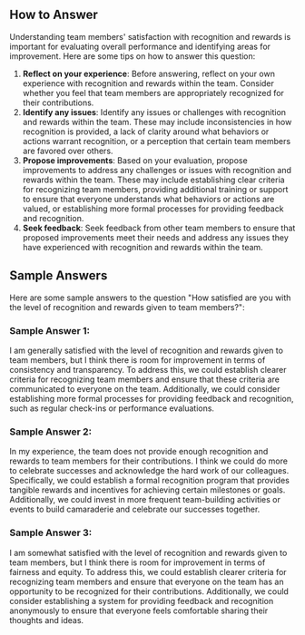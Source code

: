 

How to Answer
-------------

Understanding team members' satisfaction with recognition and rewards is important for evaluating overall performance and identifying areas for improvement. Here are some tips on how to answer this question:

1. **Reflect on your experience**: Before answering, reflect on your own experience with recognition and rewards within the team. Consider whether you feel that team members are appropriately recognized for their contributions.
2. **Identify any issues**: Identify any issues or challenges with recognition and rewards within the team. These may include inconsistencies in how recognition is provided, a lack of clarity around what behaviors or actions warrant recognition, or a perception that certain team members are favored over others.
3. **Propose improvements**: Based on your evaluation, propose improvements to address any challenges or issues with recognition and rewards within the team. These may include establishing clear criteria for recognizing team members, providing additional training or support to ensure that everyone understands what behaviors or actions are valued, or establishing more formal processes for providing feedback and recognition.
4. **Seek feedback**: Seek feedback from other team members to ensure that proposed improvements meet their needs and address any issues they have experienced with recognition and rewards within the team.

Sample Answers
--------------

Here are some sample answers to the question "How satisfied are you with the level of recognition and rewards given to team members?":

### Sample Answer 1:

I am generally satisfied with the level of recognition and rewards given to team members, but I think there is room for improvement in terms of consistency and transparency. To address this, we could establish clearer criteria for recognizing team members and ensure that these criteria are communicated to everyone on the team. Additionally, we could consider establishing more formal processes for providing feedback and recognition, such as regular check-ins or performance evaluations.

### Sample Answer 2:

In my experience, the team does not provide enough recognition and rewards to team members for their contributions. I think we could do more to celebrate successes and acknowledge the hard work of our colleagues. Specifically, we could establish a formal recognition program that provides tangible rewards and incentives for achieving certain milestones or goals. Additionally, we could invest in more frequent team-building activities or events to build camaraderie and celebrate our successes together.

### Sample Answer 3:

I am somewhat satisfied with the level of recognition and rewards given to team members, but I think there is room for improvement in terms of fairness and equity. To address this, we could establish clearer criteria for recognizing team members and ensure that everyone on the team has an opportunity to be recognized for their contributions. Additionally, we could consider establishing a system for providing feedback and recognition anonymously to ensure that everyone feels comfortable sharing their thoughts and ideas.
